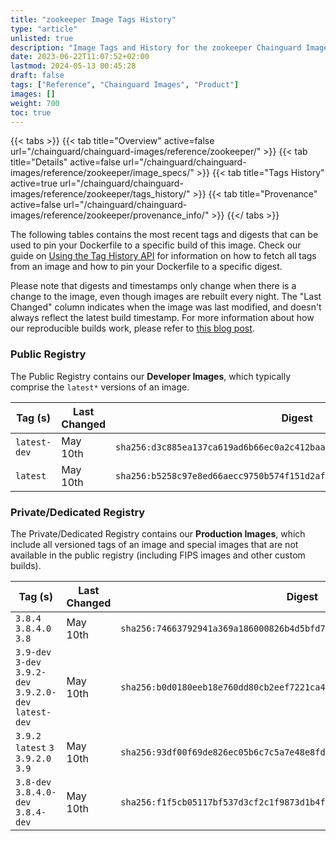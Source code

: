 ```yaml
---
title: "zookeeper Image Tags History"
type: "article"
unlisted: true
description: "Image Tags and History for the zookeeper Chainguard Image"
date: 2023-06-22T11:07:52+02:00
lastmod: 2024-05-13 00:45:28
draft: false
tags: ["Reference", "Chainguard Images", "Product"]
images: []
weight: 700
toc: true
---
```


{{< tabs >}}
{{< tab title="Overview" active=false url="/chainguard/chainguard-images/reference/zookeeper/" >}}
{{< tab title="Details" active=false url="/chainguard/chainguard-images/reference/zookeeper/image_specs/" >}}
{{< tab title="Tags History" active=true url="/chainguard/chainguard-images/reference/zookeeper/tags_history/" >}}
{{< tab title="Provenance" active=false url="/chainguard/chainguard-images/reference/zookeeper/provenance_info/" >}}
{{</ tabs >}}

The following tables contains the most recent tags and digests that can be used to pin your Dockerfile to a specific build of this image. Check our guide on [Using the Tag History API](/chainguard/chainguard-images/using-the-tag-history-api/) for information on how to fetch all tags from an image and how to pin your Dockerfile to a specific digest.

Please note that digests and timestamps only change when there is a change to the image, even though images are rebuilt every night. The "Last Changed" column indicates when the image was last modified, and doesn't always reflect the latest build timestamp. For more information about how our reproducible builds work, please refer to [this blog post](https://www.chainguard.dev/unchained/reproducing-chainguards-reproducible-image-builds).

### Public Registry
The Public Registry contains our **Developer Images**, which typically comprise the `latest*` versions of an image.

| Tag (s)       | Last Changed | Digest                                                                    |
|---------------|--------------|---------------------------------------------------------------------------|
|  `latest-dev` | May 10th     | `sha256:d3c885ea137ca619ad6b66ec0a2c412baad1a6280373c9751c450ed88c67a709` |
|  `latest`     | May 10th     | `sha256:b5258c97e8ed66aecc9750b574f151d2afb45cfb232e32064189b795ad031499` |


### Private/Dedicated Registry
The Private/Dedicated Registry contains our **Production Images**, which include all versioned tags of an image and special images that are not available in the public registry (including FIPS images and other custom builds).

| Tag (s)                                                   | Last Changed | Digest                                                                    |
|-----------------------------------------------------------|--------------|---------------------------------------------------------------------------|
|  `3.8.4` `3.8.4.0` `3.8`                                  | May 10th     | `sha256:74663792941a369a186000826b4d5bfd7b31decaa0b4734174dde95779c6a0ca` |
|  `3.9-dev` `3-dev` `3.9.2-dev` `3.9.2.0-dev` `latest-dev` | May 10th     | `sha256:b0d0180eeb18e760dd80cb2eef7221ca4a71eb44222fc8142cfc62c6e1ef7814` |
|  `3.9.2` `latest` `3` `3.9.2.0` `3.9`                     | May 10th     | `sha256:93df00f69de826ec05b6c7c5a7e48e8fd348aa4afc7f1e4c9d4e1d640e571ce0` |
|  `3.8-dev` `3.8.4.0-dev` `3.8.4-dev`                      | May 10th     | `sha256:f1f5cb05117bf537d3cf2c1f9873d1b4f701c0abc1dd5d8eb0101373d103c8d2` |

